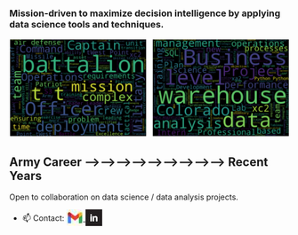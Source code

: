 ### Mission-driven to maximize decision intelligence by applying data science tools and techniques.

![Army Wordcloud](Wordclouds_Combined.png) 
##    Army Career &#10230;&#10230;&#10230;&#10230;&#10230;&#10230;&#10230;&#10230;&#10230; Recent Years

Open to collaboration on data science / data analysis projects.
- 📫 Contact: <a href="mailto:christophermiguelaguirre@gmail.com">
    <img src="gmail_hero.jpg" alt="Gmail" width="30" height="30" style="vertical-align: bottom;"/>
 </a><a href="https://www.linkedin.com/in/christopher-aguirre7/">
    <img src="linkedin_logo2.jpg" alt="LinkedIn" width="30" height="30" style="vertical-align: bottom;"/>
</a>


<!---
chrisaguirre3/chrisaguirre3 is a ✨ special ✨ repository because its `README.md` (this file) appears on your GitHub profile.
You can click the Preview link to take a look at your changes.
--->
